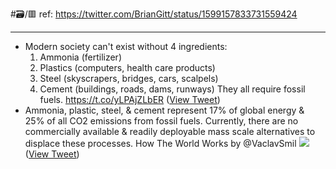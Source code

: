 #🗃/🟥 
ref: 
https://twitter.com/BrianGitt/status/1599157833731559424

---

- Modern society can't exist without 4 ingredients:
  1. Ammonia (fertilizer)
  2. Plastics (computers, health care products)
  3. Steel (skyscrapers, bridges, cars, scalpels)
  4. Cement (buildings, roads, dams, runways)
  They all require fossil fuels.
  https://t.co/yLPAjZLbER ([View Tweet](https://twitter.com/BrianGitt/status/1599157833731559424))
- Ammonia, plastic, steel, & cement represent 17% of global energy & 25% of all CO2 emissions from fossil fuels.
  Currently, there are no commercially available & readily deployable mass scale alternatives to displace these processes.
  How The World Works by @VaclavSmil 
  ![](https://pbs.twimg.com/media/FjJTBFJUAAALji_.jpg) ([View Tweet](https://twitter.com/BrianGitt/status/1599433547856588800))
